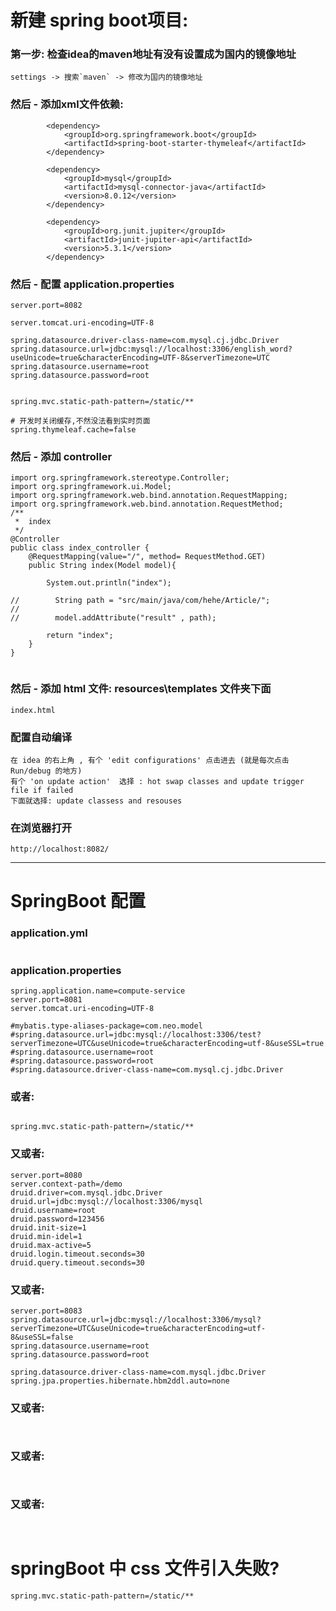 # 新建 spring boot项目:
### 第一步: 检查idea的maven地址有没有设置成为国内的镜像地址
```  
settings -> 搜索`maven` -> 修改为国内的镜像地址
```


### 然后 - 添加xml文件依赖:
```  	
		<dependency>
            <groupId>org.springframework.boot</groupId>
            <artifactId>spring-boot-starter-thymeleaf</artifactId>
        </dependency>

        <dependency>
            <groupId>mysql</groupId>
            <artifactId>mysql-connector-java</artifactId>
            <version>8.0.12</version>
        </dependency>

        <dependency>
            <groupId>org.junit.jupiter</groupId>
            <artifactId>junit-jupiter-api</artifactId>
            <version>5.3.1</version>
        </dependency>
```

### 然后 - 配置 application.properties
```  
server.port=8082

server.tomcat.uri-encoding=UTF-8

spring.datasource.driver-class-name=com.mysql.cj.jdbc.Driver
spring.datasource.url=jdbc:mysql://localhost:3306/english_word?useUnicode=true&characterEncoding=UTF-8&serverTimezone=UTC
spring.datasource.username=root
spring.datasource.password=root


spring.mvc.static-path-pattern=/static/**

# 开发时关闭缓存,不然没法看到实时页面
spring.thymeleaf.cache=false
```



### 然后 - 添加 controller
```  
import org.springframework.stereotype.Controller;
import org.springframework.ui.Model;
import org.springframework.web.bind.annotation.RequestMapping;
import org.springframework.web.bind.annotation.RequestMethod;
/**
 *  index
 */
@Controller
public class index_controller {
    @RequestMapping(value="/", method= RequestMethod.GET)
    public String index(Model model){

        System.out.println("index");

//        String path = "src/main/java/com/hehe/Article/";
//
//        model.addAttribute("result" , path);

        return "index";
    }
}


```

### 然后 - 添加 html 文件: resources\templates 文件夹下面
```  
index.html
```

### 配置自动编译
```  
在 idea 的右上角 , 有个 'edit configurations' 点击进去 (就是每次点击 Run/debug 的地方)
有个 'on update action'  选择 : hot swap classes and update trigger file if failed
下面就选择: update classess and resouses

```


### 在浏览器打开
```  
http://localhost:8082/
```





--------------------------------------------------------------------------------------------------------------------

# SpringBoot 配置
### application.yml
```  
```






### application.properties
```  
spring.application.name=compute-service
server.port=8081
server.tomcat.uri-encoding=UTF-8

#mybatis.type-aliases-package=com.neo.model
#spring.datasource.url=jdbc:mysql://localhost:3306/test?serverTimezone=UTC&useUnicode=true&characterEncoding=utf-8&useSSL=true
#spring.datasource.username=root
#spring.datasource.password=root
#spring.datasource.driver-class-name=com.mysql.cj.jdbc.Driver

```

### 或者:
```  

spring.mvc.static-path-pattern=/static/**

```

### 又或者:
```  
server.port=8080
server.context-path=/demo
druid.driver=com.mysql.jdbc.Driver
druid.url=jdbc:mysql://localhost:3306/mysql
druid.username=root
druid.password=123456
druid.init-size=1
druid.min-idel=1
druid.max-active=5
druid.login.timeout.seconds=30
druid.query.timeout.seconds=30

```


### 又或者:
```  
server.port=8083
spring.datasource.url=jdbc:mysql://localhost:3306/mysql?serverTimezone=UTC&useUnicode=true&characterEncoding=utf-8&useSSL=false
spring.datasource.username=root
spring.datasource.password=root

spring.datasource.driver-class-name=com.mysql.jdbc.Driver
spring.jpa.properties.hibernate.hbm2ddl.auto=none

```


### 又或者:
```  


```


### 又或者:
```  


```


### 又或者:
```  


```






# springBoot 中 css 文件引入失败?
```  
spring.mvc.static-path-pattern=/static/**

```


































